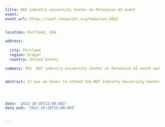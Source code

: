```yaml
---
title: NSF industry university Center on Pervasive AI event
event:
event_url: https://conf.researchr.org/home/ase-2022


location: Portland, USA

address:
  
  city: Portland
  region: Oregan
  country: United States

summary: The  NSF industry university Center on Pervasive AI event was held at Portland, OR, USA organized by Orogeon State university in collaboration with CU Boulder university and Oakland University.


abstract: It was an honor to attend the NSF Industry University Center on Pervasive AI s industry advisory board event in Portland, where I had the opportunity to present my research work on Dynamic Software Containers Workload Balancing via Many-Objective Search. I was honored to receive the most industry ready research award among a lot of great projects presented by CU Boulder university, Orogeon State university and Oakland University. To more achievements ! Watch My 1mn pitch! 




date: '2022-10-26T13:00:00Z'
date_end: '2022-10-28T15:00:00Z'


---
```







